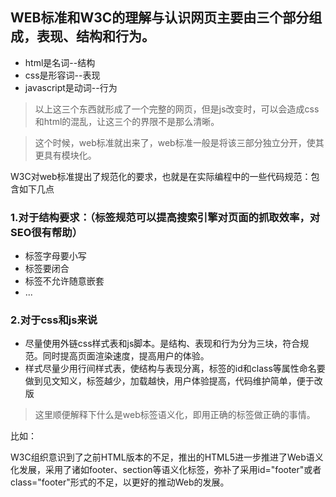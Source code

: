 ## WEB标准和W3C的理解与认识网页主要由三个部分组成，表现、结构和行为。

* html是名词--结构
* css是形容词--表现
* javascript是动词--行为
> 以上这三个东西就形成了一个完整的网页，但是js改变时，可以会造成css和html的混乱，让这三个的界限不是那么清晰。

> 这个时候，web标准就出来了，web标准一般是将该三部分独立分开，使其更具有模块化。

W3C对web标准提出了规范化的要求，也就是在实际编程中的一些代码规范：包含如下几点

### 1.对于结构要求：（标签规范可以提高搜索引擎对页面的抓取效率，对SEO很有帮助）

* 标签字母要小写
* 标签要闭合
* 标签不允许随意嵌套
* ...
### 2.对于css和js来说

* 尽量使用外链css样式表和js脚本。是结构、表现和行为分为三块，符合规范。同时提高页面渲染速度，提高用户的体验。
* 样式尽量少用行间样式表，使结构与表现分离，标签的id和class等属性命名要做到见文知义，标签越少，加载越快，用户体验提高，代码维护简单，便于改版

> 这里顺便解释下什么是web标签语义化，即用正确的标签做正确的事情。

比如：

W3C组织意识到了之前HTML版本的不足，推出的HTML5进一步推进了Web语义化发展，采用了诸如footer、section等语义化标签，弥补了采用id="footer"或者class="footer"形式的不足，以更好的推动Web的发展。